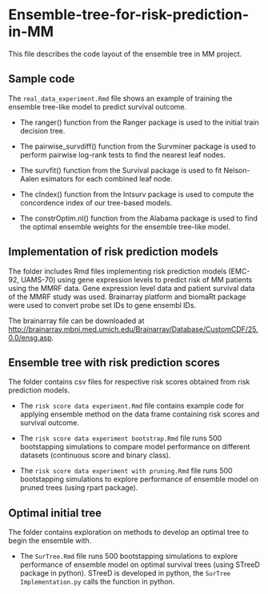 # Ensemble-tree-for-risk-prediction-in-MM

This file describes the code layout of the ensemble tree in MM project.

## Sample code

The `real_data_experiment.Rmd` file shows an example of training the ensemble tree-like model to predict survival outcome. 

- The ranger() function from the Ranger package is used to the initial train decision tree. 

- The pairwise_survdiff() function from the Survminer package is used to perform pairwise log-rank tests to find the nearest leaf nodes.

- The survfit() function from the Survival package is used to fit Nelson-Aalen esimators for each combined leaf node.

- The cIndex() function from the Intsurv package is used to compute the concordence index of our tree-based models.

- The constrOptim.nl() function from the Alabama package is used to find the optimal ensemble weights for the ensemble tree-like model.

## Implementation of risk prediction models

The folder includes Rmd files implementing risk prediction models (EMC-92, UAMS-70) using gene expression levels to predict risk of MM patients using the MMRF data. Gene expression level data and patient survival data of the MMRF study was used. Brainarray platform and biomaRt package were used to convert probe set IDs to gene ensembl IDs.

The brainarray file can be downloaded at http://brainarray.mbni.med.umich.edu/Brainarray/Database/CustomCDF/25.0.0/ensg.asp.

## Ensemble tree with risk prediction scores

The folder contains csv files for respective risk scores obtained from risk prediction models.

- The `risk score data experiment.Rmd` file contains example code for applying ensemble method on the data frame containing risk scores and survival outcome.

- The `risk score data experiment bootstrap.Rmd` file runs 500 bootstapping simulations to compare model performance on different datasets (continuous score and binary class).

- The `risk score data experiment with pruning.Rmd` file runs 500 bootstapping simulations to explore performance of ensemble model on pruned trees (using rpart package).

## Optimal initial tree

The folder contains exploration on methods to develop an optimal tree to begin the ensemble with.

- The `SurTree.Rmd` file runs 500 bootstapping simulations to explore performance of ensemble model on optimal survival trees (using STreeD package in python). STreeD is developed in python, the `SurTree Implementation.py` calls the function in python.
